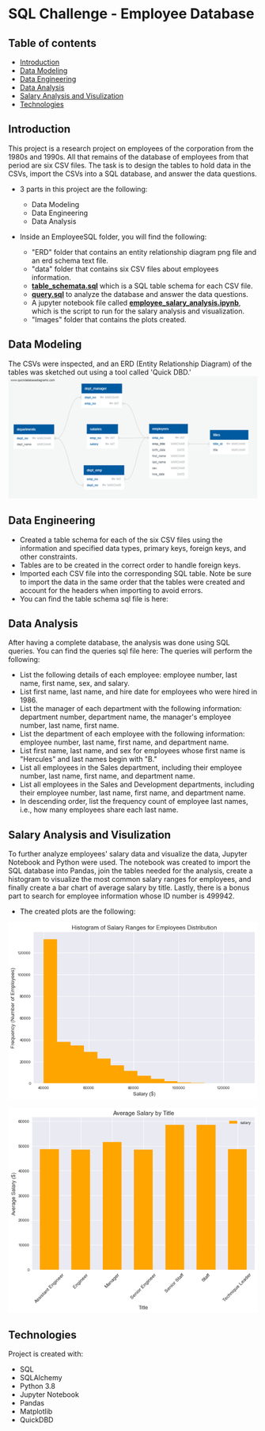 # SQL Challenge - Employee Database

## Table of contents
  * [Introduction](#introduction)
  * [Data Modeling](#data-modeling)
  * [Data Engineering](#data-engineering)
  * [Data Analysis](#data-analysis)
  * [Salary Analysis and Visulization](#salary-analysis)
  * [Technologies](#technologies)

## <a name="introduction"></a> Introduction
This project is a research project on employees of the corporation from the 1980s and 1990s. All that remains of the database of employees from that period are six CSV files. The task is to design the tables to hold data in the CSVs, import the CSVs into a SQL database, and answer the data questions.

* 3 parts in this project are the following:
  * Data Modeling
  * Data Engineering
  * Data Analysis

* Inside an EmployeeSQL folder, you will find the following:
  * "ERD" folder that contains an entity relationship diagram png file and an erd schema text file. 
  * "data" folder that contains six CSV files about employees information.
  * [**table_schemata.sql**](./EmployeeSQL/table_schemata.sql) which is a SQL table schema for each CSV file. 
  * [**query.sql**](./EmployeeSQL/query.sql) to analyze the database and answer the data questions.
  * A jupyter notebook file called [**employee_salary_analysis.ipynb**](./EmployeeSQL/TEST/employee_salary_analysis.ipynb), which is the script to run for the salary analysis and visualization.
  * "Images" folder that contains the plots created.
  
## <a name="data-modeling"></a> Data Modeling
The CSVs were inspected, and an ERD (Entity Relationship Diagram) of the tables was sketched out using a tool called 'Quick DBD.'
![erd](./EmployeeSQL/ERD/erd.png) </br>


## <a name="data-engineering"></a> Data Engineering
* Created a table schema for each of the six CSV files using the information and specified data types, primary keys, foreign keys, and other constraints.
* Tables are to be created in the correct order to handle foreign keys.
* Imported each CSV file into the corresponding SQL table. Note be sure to import the data in the same order that the tables were created and account for the headers when importing to avoid errors.
* You can find the table schema sql file is here:

## <a name="data-analysis"></a> Data Analysis
After having a complete database, the analysis was done using SQL queries. You can find the queries sql file here:
The queries will perform the following:
* List the following details of each employee: employee number, last name, first name, sex, and salary.
* List first name, last name, and hire date for employees who were hired in 1986.
* List the manager of each department with the following information: department number, department name, the manager's employee number, last name, first name.
* List the department of each employee with the following information: employee number, last name, first name, and department name.
* List first name, last name, and sex for employees whose first name is "Hercules" and last names begin with "B."
* List all employees in the Sales department, including their employee number, last name, first name, and department name.
* List all employees in the Sales and Development departments, including their employee number, last name, first name, and department name.
* In descending order, list the frequency count of employee last names, i.e., how many employees share each last name.

## <a name="salary-analysis"></a> Salary Analysis and Visulization
To further analyze employees' salary data and visualize the data, Jupyter Notebook and Python were used.
The notebook was created to import the SQL database into Pandas, join the tables needed for the analysis, create a histogram to visualize the most common salary ranges for employees, and finally create a bar chart of average salary by title. Lastly, there is a bonus part to search for employee information whose ID number is 499942.

* The created plots are the following:

![histogram](./EmployeeSQL/Images/histogram_of_salary_ranges_for_employees_distribution.png) </br>

![bar](./EmployeeSQL/Images/average_salary_by_title.png) </br>


## <a name="technologies"></a> Technologies
Project is created with:
* SQL
* SQLAlchemy 
* Python 3.8
* Jupyter Notebook
* Pandas
* Matplotlib
* QuickDBD
